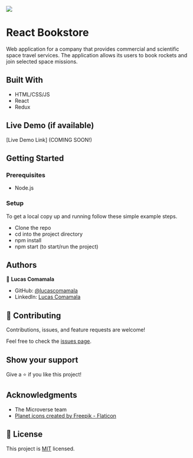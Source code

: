 ![](https://img.shields.io/badge/Microverse-blueviolet)

# React Bookstore

Web application for a company that provides commercial and scientific space travel services. The application allows its users to book rockets and join selected space missions.


## Built With

- HTML/CSS/JS
- React
- Redux

## Live Demo (if available)

[Live Demo Link] (COMING SOON!)


## Getting Started

### Prerequisites
- Node.js

### Setup
To get a local copy up and running follow these simple example steps.
- Clone the repo
- cd into the project directory
- npm install
- npm start (to start/run the project)

## Authors

👤 **Lucas Comamala**

- GitHub: [@lucascomamala](https://github.com/lucascomamala/)
- LinkedIn: [Lucas Comamala](https://linkedin.com/in/lucas-comamala/)

## 🤝 Contributing

Contributions, issues, and feature requests are welcome!

Feel free to check the [issues page](../../issues/).

## Show your support

Give a ⭐️ if you like this project!

## Acknowledgments

- The Microverse team
- <a href="https://www.flaticon.com/free-icons/planet" title="planet icons">Planet icons created by Freepik - Flaticon</a>

## 📝 License

This project is [MIT](./LICENSE) licensed.

